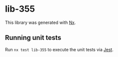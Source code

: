 # lib-355

This library was generated with [Nx](https://nx.dev).

## Running unit tests

Run `nx test lib-355` to execute the unit tests via [Jest](https://jestjs.io).
